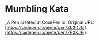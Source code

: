 # Mumbling Kata
 _A Pen created at CodePen.io. Original URL: [https://codepen.io/ajeite/pen/ZEGKJEj](https://codepen.io/ajeite/pen/ZEGKJEj).

 